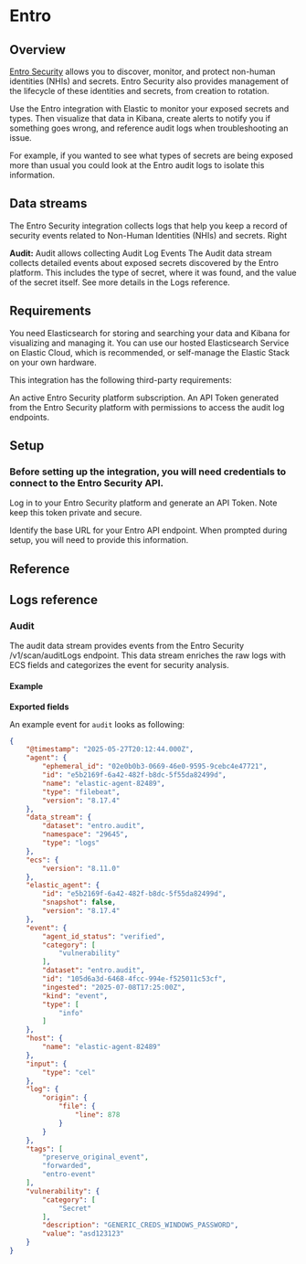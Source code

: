 # Entro

## Overview

[Entro Security](https://entro.security/) allows you to discover, monitor, and protect non-human identities (NHIs) and secrets. Entro Security also provides management of the lifecycle of these identities and secrets, from creation to rotation.

Use the Entro integration with Elastic to monitor your exposed secrets and types. Then visualize that data in Kibana, create alerts to notify you if something goes wrong, and reference audit logs when troubleshooting an issue.

For example, if you wanted to see what types of secrets are being exposed more than usual you could look at the Entro audit logs to isolate this information.

## Data streams
The Entro Security integration collects logs that help you keep a record of security events related to Non-Human Identities (NHIs) and secrets. Right

**Audit:** Audit allows collecting Audit Log Events
The Audit data stream collects detailed events about exposed secrets discovered by the Entro platform. This includes the type of secret, where it was found, and the value of the secret itself. See more details in the Logs reference.

## Requirements
You need Elasticsearch for storing and searching your data and Kibana for visualizing and managing it. You can use our hosted Elasticsearch Service on Elastic Cloud, which is recommended, or self-manage the Elastic Stack on your own hardware.

This integration has the following third-party requirements:

An active Entro Security platform subscription.
An API Token generated from the Entro Security platform with permissions to access the audit log endpoints.

## Setup

### Before setting up the integration, you will need credentials to connect to the Entro Security API.

Log in to your Entro Security platform and generate an API Token. Note keep this token private and secure.

Identify the base URL for your Entro API endpoint. When prompted during setup, you will need to provide this information.

## Reference

## Logs reference

### Audit

The audit data stream provides events from the Entro Security /v1/scan/auditLogs endpoint. This data stream enriches the raw logs with ECS fields and categorizes the event for security analysis.

#### Example

**Exported fields**

An example event for `audit` looks as following:

```json
{
    "@timestamp": "2025-05-27T20:12:44.000Z",
    "agent": {
        "ephemeral_id": "02e0b0b3-0669-46e0-9595-9cebc4e47721",
        "id": "e5b2169f-6a42-482f-b8dc-5f55da82499d",
        "name": "elastic-agent-82489",
        "type": "filebeat",
        "version": "8.17.4"
    },
    "data_stream": {
        "dataset": "entro.audit",
        "namespace": "29645",
        "type": "logs"
    },
    "ecs": {
        "version": "8.11.0"
    },
    "elastic_agent": {
        "id": "e5b2169f-6a42-482f-b8dc-5f55da82499d",
        "snapshot": false,
        "version": "8.17.4"
    },
    "event": {
        "agent_id_status": "verified",
        "category": [
            "vulnerability"
        ],
        "dataset": "entro.audit",
        "id": "105d6a3d-6468-4fcc-994e-f525011c53cf",
        "ingested": "2025-07-08T17:25:00Z",
        "kind": "event",
        "type": [
            "info"
        ]
    },
    "host": {
        "name": "elastic-agent-82489"
    },
    "input": {
        "type": "cel"
    },
    "log": {
        "origin": {
            "file": {
                "line": 878
            }
        }
    },
    "tags": [
        "preserve_original_event",
        "forwarded",
        "entro-event"
    ],
    "vulnerability": {
        "category": [
            "Secret"
        ],
        "description": "GENERIC_CREDS_WINDOWS_PASSWORD",
        "value": "asd123123"
    }
}
```
